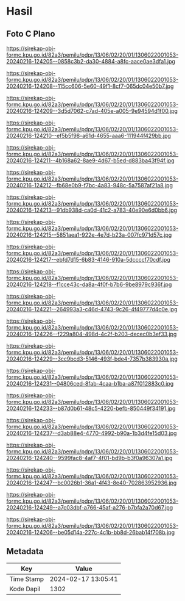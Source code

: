# Hasil

## Foto C Plano

https://sirekap-obj-formc.kpu.go.id/82a3/pemilu/pdpr/13/06/02/20/01/1306022001053-20240216-124205--0858c3b2-da30-4884-a8fc-aace0ae3dfa1.jpg

https://sirekap-obj-formc.kpu.go.id/82a3/pemilu/pdpr/13/06/02/20/01/1306022001053-20240216-124208--115cc606-5e60-49f1-8cf7-065dc04e50b7.jpg

https://sirekap-obj-formc.kpu.go.id/82a3/pemilu/pdpr/13/06/02/20/01/1306022001053-20240216-124209--3d5d7062-c7ad-405e-a005-9e94594d1f00.jpg

https://sirekap-obj-formc.kpu.go.id/82a3/pemilu/pdpr/13/06/02/20/01/1306022001053-20240216-124210--ef5b5f98-a61d-4655-aaa6-111944f429bb.jpg

https://sirekap-obj-formc.kpu.go.id/82a3/pemilu/pdpr/13/06/02/20/01/1306022001053-20240216-124211--4b168a62-8ae9-4d67-b5ed-d883ba43f94f.jpg

https://sirekap-obj-formc.kpu.go.id/82a3/pemilu/pdpr/13/06/02/20/01/1306022001053-20240216-124212--fb68e0b9-f7bc-4a83-948c-5a7587af21a8.jpg

https://sirekap-obj-formc.kpu.go.id/82a3/pemilu/pdpr/13/06/02/20/01/1306022001053-20240216-124213--91db938d-ca0d-41c2-a783-40e90e6d0bb6.jpg

https://sirekap-obj-formc.kpu.go.id/82a3/pemilu/pdpr/13/06/02/20/01/1306022001053-20240216-124215--5851aea1-922e-4e7d-b23a-007fc971d57c.jpg

https://sirekap-obj-formc.kpu.go.id/82a3/pemilu/pdpr/13/06/02/20/01/1306022001053-20240216-124217--ebfd7d15-6b83-4146-910a-5dccccf70cdf.jpg

https://sirekap-obj-formc.kpu.go.id/82a3/pemilu/pdpr/13/06/02/20/01/1306022001053-20240216-124218--f1cce43c-da8a-4f0f-b7b6-9be8979c936f.jpg

https://sirekap-obj-formc.kpu.go.id/82a3/pemilu/pdpr/13/06/02/20/01/1306022001053-20240216-124221--264993a3-c46d-4743-9c26-4f49777d4c0e.jpg

https://sirekap-obj-formc.kpu.go.id/82a3/pemilu/pdpr/13/06/02/20/01/1306022001053-20240216-124226--f229a804-498d-4c2f-b203-decec0b3ef33.jpg

https://sirekap-obj-formc.kpu.go.id/82a3/pemilu/pdpr/13/06/02/20/01/1306022001053-20240216-124229--3cc9bcd3-5146-493f-bde4-7357b383930a.jpg

https://sirekap-obj-formc.kpu.go.id/82a3/pemilu/pdpr/13/06/02/20/01/1306022001053-20240216-124231--04806ced-8fab-4caa-b1ba-a87f012883c0.jpg

https://sirekap-obj-formc.kpu.go.id/82a3/pemilu/pdpr/13/06/02/20/01/1306022001053-20240216-124233--b87d0b61-48c5-4220-befb-850449f34191.jpg

https://sirekap-obj-formc.kpu.go.id/82a3/pemilu/pdpr/13/06/02/20/01/1306022001053-20240216-124237--d3ab88e4-4770-4992-b90a-1b3d4fe15d03.jpg

https://sirekap-obj-formc.kpu.go.id/82a3/pemilu/pdpr/13/06/02/20/01/1306022001053-20240216-124240--9599fac8-4af7-4f01-bd9b-b3f0a96307a1.jpg

https://sirekap-obj-formc.kpu.go.id/82a3/pemilu/pdpr/13/06/02/20/01/1306022001053-20240216-124247--bc0026b1-36a1-4f43-8e40-702863952936.jpg

https://sirekap-obj-formc.kpu.go.id/82a3/pemilu/pdpr/13/06/02/20/01/1306022001053-20240216-124249--a7c03dbf-a766-45af-a276-b7bfa2a70d67.jpg

https://sirekap-obj-formc.kpu.go.id/82a3/pemilu/pdpr/13/06/02/20/01/1306022001053-20240216-124206--be05d14a-227c-4c1b-bb8d-26bab14f708b.jpg


## Metadata

| Key        | Value               |
| ---------- | ------------------- |
| Time Stamp | 2024-02-17 13:05:41 |
| Kode Dapil | 1302                |



